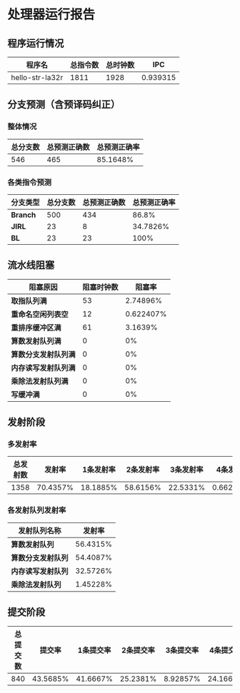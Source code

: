 # 处理器运行报告
## 程序运行情况
|程序名|总指令数|总时钟数|IPC|
|---|---|---|---|
|hello-str-la32r|1811|1928|0.939315|

## 分支预测（含预译码纠正）
### 整体情况
|总分支数|总预测正确数|总预测正确率|
|---|---|---|
|546|465|85.1648%|

### 各类指令预测
|分支类型|总分支数|总预测正确数|总预测正确率|
|---|---|---|---|
|**Branch**| 500 | 434 | 86.8%|
|**JIRL**| 23 | 8 | 34.7826%|
|**BL**| 23 | 23 | 100%|

## 流水线阻塞
|阻塞原因|阻塞时钟数|阻塞率|
|---|---|---|
|**取指队列满**| 53 | 2.74896%|
|**重命名空闲列表空**|12 | 0.622407%|
|**重排序缓冲区满**|61 | 3.1639%|
|**算数发射队列满**|0 | 0%|
|**算数分支发射队列满**|0 | 0%|
|**内存读写发射队列满**|0 | 0%|
|**乘除法发射队列满**|0 | 0%|
|**写缓冲满**|0 | 0%|

## 发射阶段
### 多发射率
|总发射数|发射率|1条发射率|2条发射率|3条发射率|4条发射率|
|---|---|---|---|---|---|
|1358|70.4357%|18.1885%|58.6156%|22.5331%|0.662739%|

### 各发射队列发射率
|发射队列名称|发射率|
|---|---|
|**算数发射队列**|56.4315%|
|**算数分支发射队列**|54.4087%|
|**内存读写发射队列**|32.5726%|
|**乘除法发射队列**|1.45228%|

## 提交阶段
|总提交数|提交率|1条提交率|2条提交率|3条提交率|4条提交率|
|---|---|---|---|---|---|
|840|43.5685%|41.6667%|25.2381%|8.92857%|24.1667%|

